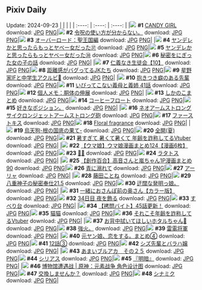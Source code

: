 ## Pixiv Daily
Update: 2024-09-23
|      |      |      |
| :----: | :----: | :----: |
|![](https://pixiv.microyu.workers.dev/c/240x480/img-master/img/2024/09/22/00/00/21/122650009_p0_master1200.jpg) **#1** [CANDY GIRL](https://www.pixiv.net/artworks/122650009) download: [JPG](https://pixiv.microyu.workers.dev/img-original/img/2024/09/22/00/00/21/122650009_p0.jpg) [PNG](https://pixiv.microyu.workers.dev/img-original/img/2024/09/22/00/00/21/122650009_p0.png)|![](https://pixiv.microyu.workers.dev/c/240x480/img-master/img/2024/09/21/14/41/27/122633481_p0_master1200.jpg) **#2** [令呪の使い方が分からない。](https://www.pixiv.net/artworks/122633481) download: [JPG](https://pixiv.microyu.workers.dev/img-original/img/2024/09/21/14/41/27/122633481_p0.jpg) [PNG](https://pixiv.microyu.workers.dev/img-original/img/2024/09/21/14/41/27/122633481_p0.png)|![](https://pixiv.microyu.workers.dev/c/240x480/img-master/img/2024/09/21/00/00/13/122617831_p0_master1200.jpg) **#3** [オーバーロード：聖王国編](https://www.pixiv.net/artworks/122617831) download: [JPG](https://pixiv.microyu.workers.dev/img-original/img/2024/09/21/00/00/13/122617831_p0.jpg) [PNG](https://pixiv.microyu.workers.dev/img-original/img/2024/09/21/00/00/13/122617831_p0.png)|
|![](https://pixiv.microyu.workers.dev/c/240x480/img-master/img/2024/09/21/00/00/41/122617973_p0_master1200.jpg) **#4** [ヤンデレかと思ったらもっとヤベー女だった㊲](https://www.pixiv.net/artworks/122617973) download: [JPG](https://pixiv.microyu.workers.dev/img-original/img/2024/09/21/00/00/41/122617973_p0.jpg) [PNG](https://pixiv.microyu.workers.dev/img-original/img/2024/09/21/00/00/41/122617973_p0.png)|![](https://pixiv.microyu.workers.dev/c/240x480/img-master/img/2024/09/22/00/00/56/122650138_p0_master1200.jpg) **#5** [ヤンデレかと思ったらもっとヤベー女だった㊳](https://www.pixiv.net/artworks/122650138) download: [JPG](https://pixiv.microyu.workers.dev/img-original/img/2024/09/22/00/00/56/122650138_p0.jpg) [PNG](https://pixiv.microyu.workers.dev/img-original/img/2024/09/22/00/00/56/122650138_p0.png)|![](https://pixiv.microyu.workers.dev/c/240x480/img-master/img/2024/09/21/18/03/23/122638361_p0_master1200.jpg) **#6** [秘密をにぎった女の子の話](https://www.pixiv.net/artworks/122638361) download: [JPG](https://pixiv.microyu.workers.dev/img-original/img/2024/09/21/18/03/23/122638361_p0.jpg) [PNG](https://pixiv.microyu.workers.dev/img-original/img/2024/09/21/18/03/23/122638361_p0.png)|
|![](https://pixiv.microyu.workers.dev/c/240x480/img-master/img/2024/09/21/10/55/06/122628915_p0_master1200.jpg) **#7** [仁義なき生徒会【10】](https://www.pixiv.net/artworks/122628915) download: [JPG](https://pixiv.microyu.workers.dev/img-original/img/2024/09/21/10/55/06/122628915_p0.jpg) [PNG](https://pixiv.microyu.workers.dev/img-original/img/2024/09/21/10/55/06/122628915_p0.png)|![](https://pixiv.microyu.workers.dev/c/240x480/img-master/img/2024/09/21/19/59/09/122641541_p0_master1200.jpg) **#8** [距離感がバグってるJKたち](https://www.pixiv.net/artworks/122641541) download: [JPG](https://pixiv.microyu.workers.dev/img-original/img/2024/09/21/19/59/09/122641541_p0.jpg) [PNG](https://pixiv.microyu.workers.dev/img-original/img/2024/09/21/19/59/09/122641541_p0.png)|![](https://pixiv.microyu.workers.dev/c/240x480/img-master/img/2024/09/21/16/29/02/122635864_p0_master1200.jpg) **#9** [星野家IFと中学生アクルビ🌸](https://www.pixiv.net/artworks/122635864) download: [JPG](https://pixiv.microyu.workers.dev/img-original/img/2024/09/21/16/29/02/122635864_p0.jpg) [PNG](https://pixiv.microyu.workers.dev/img-original/img/2024/09/21/16/29/02/122635864_p0.png)|
|![](https://pixiv.microyu.workers.dev/c/240x480/img-master/img/2024/09/21/00/00/29/122617926_p0_master1200.jpg) **#10** [抱きつき癖のある先輩](https://www.pixiv.net/artworks/122617926) download: [JPG](https://pixiv.microyu.workers.dev/img-original/img/2024/09/21/00/00/29/122617926_p0.jpg) [PNG](https://pixiv.microyu.workers.dev/img-original/img/2024/09/21/00/00/29/122617926_p0.png)|![](https://pixiv.microyu.workers.dev/c/240x480/img-master/img/2024/09/21/00/04/54/122618343_p0_master1200.jpg) **#11** [いびってこない義母と義姉  41話](https://www.pixiv.net/artworks/122618343) download: [JPG](https://pixiv.microyu.workers.dev/img-original/img/2024/09/21/00/04/54/122618343_p0.jpg) [PNG](https://pixiv.microyu.workers.dev/img-original/img/2024/09/21/00/04/54/122618343_p0.png)|![](https://pixiv.microyu.workers.dev/c/240x480/img-master/img/2024/09/21/06/00/12/122624720_p0_master1200.jpg) **#12** [個人メモ：胴体の伸展](https://www.pixiv.net/artworks/122624720) download: [JPG](https://pixiv.microyu.workers.dev/img-original/img/2024/09/21/06/00/12/122624720_p0.jpg) [PNG](https://pixiv.microyu.workers.dev/img-original/img/2024/09/21/06/00/12/122624720_p0.png)|
|![](https://pixiv.microyu.workers.dev/c/240x480/img-master/img/2024/09/21/16/11/37/122635490_p0_master1200.jpg) **#13** [しかのこまとめ](https://www.pixiv.net/artworks/122635490) download: [JPG](https://pixiv.microyu.workers.dev/img-original/img/2024/09/21/16/11/37/122635490_p0.jpg) [PNG](https://pixiv.microyu.workers.dev/img-original/img/2024/09/21/16/11/37/122635490_p0.png)|![](https://pixiv.microyu.workers.dev/c/240x480/img-master/img/2024/09/22/20/30/01/122675962_p0_master1200.jpg) **#14** [コーヒーフロート](https://www.pixiv.net/artworks/122675962) download: [JPG](https://pixiv.microyu.workers.dev/img-original/img/2024/09/22/20/30/01/122675962_p0.jpg) [PNG](https://pixiv.microyu.workers.dev/img-original/img/2024/09/22/20/30/01/122675962_p0.png)|![](https://pixiv.microyu.workers.dev/c/240x480/img-master/img/2024/09/21/18/37/51/122639247_p0_master1200.jpg) **#15** [好きなポジション。](https://www.pixiv.net/artworks/122639247) download: [JPG](https://pixiv.microyu.workers.dev/img-original/img/2024/09/21/18/37/51/122639247_p0.jpg) [PNG](https://pixiv.microyu.workers.dev/img-original/img/2024/09/21/18/37/51/122639247_p0.png)|
|![](https://pixiv.microyu.workers.dev/c/240x480/img-master/img/2024/09/21/21/07/00/122643891_p0_master1200.jpg) **#16** [ネオアームストロングサイクロンジェットアームストロング砲](https://www.pixiv.net/artworks/122643891) download: [JPG](https://pixiv.microyu.workers.dev/img-original/img/2024/09/21/21/07/00/122643891_p0.jpg) [PNG](https://pixiv.microyu.workers.dev/img-original/img/2024/09/21/21/07/00/122643891_p0.png)|![](https://pixiv.microyu.workers.dev/c/240x480/img-master/img/2024/09/22/19/16/12/122673603_p0_master1200.jpg) **#17** [ファーストキス](https://www.pixiv.net/artworks/122673603) download: [JPG](https://pixiv.microyu.workers.dev/img-original/img/2024/09/22/19/16/12/122673603_p0.jpg) [PNG](https://pixiv.microyu.workers.dev/img-original/img/2024/09/22/19/16/12/122673603_p0.png)|![](https://pixiv.microyu.workers.dev/c/240x480/img-master/img/2024/09/22/01/05/03/122652529_p0_master1200.jpg) **#18** [Floral fragrance](https://www.pixiv.net/artworks/122652529) download: [JPG](https://pixiv.microyu.workers.dev/img-original/img/2024/09/22/01/05/03/122652529_p0.jpg) [PNG](https://pixiv.microyu.workers.dev/img-original/img/2024/09/22/01/05/03/122652529_p0.png)|
|![](https://pixiv.microyu.workers.dev/c/240x480/img-master/img/2024/09/21/00/00/07/122617793_p0_master1200.jpg) **#19** [烏天狗-根の国底の果て-](https://www.pixiv.net/artworks/122617793) download: [JPG](https://pixiv.microyu.workers.dev/img-original/img/2024/09/21/00/00/07/122617793_p0.jpg) [PNG](https://pixiv.microyu.workers.dev/img-original/img/2024/09/21/00/00/07/122617793_p0.png)|![](https://pixiv.microyu.workers.dev/c/240x480/img-master/img/2024/09/21/00/00/14/122617841_p0_master1200.jpg) **#20** [全開(夏)](https://www.pixiv.net/artworks/122617841) download: [JPG](https://pixiv.microyu.workers.dev/img-original/img/2024/09/21/00/00/14/122617841_p0.jpg) [PNG](https://pixiv.microyu.workers.dev/img-original/img/2024/09/21/00/00/14/122617841_p0.png)|![](https://pixiv.microyu.workers.dev/c/240x480/img-master/img/2024/09/21/21/07/34/122643909_p0_master1200.jpg) **#21** [暑すぎて 暑くて暑くて 年齢を詐称してるVtuber](https://www.pixiv.net/artworks/122643909) download: [JPG](https://pixiv.microyu.workers.dev/img-original/img/2024/09/21/21/07/34/122643909_p0.jpg) [PNG](https://pixiv.microyu.workers.dev/img-original/img/2024/09/21/21/07/34/122643909_p0.png)|
|![](https://pixiv.microyu.workers.dev/c/240x480/img-master/img/2024/09/21/00/01/43/122618117_p0_master1200.jpg) **#22** [【ウマ娘】ウマ娘漫画まとめ124【漫画6枚】](https://www.pixiv.net/artworks/122618117) download: [JPG](https://pixiv.microyu.workers.dev/img-original/img/2024/09/21/00/01/43/122618117_p0.jpg) [PNG](https://pixiv.microyu.workers.dev/img-original/img/2024/09/21/00/01/43/122618117_p0.png)|![](https://pixiv.microyu.workers.dev/c/240x480/img-master/img/2024/09/21/11/52/25/122629978_p0_master1200.jpg) **#23** [🌸🦋](https://www.pixiv.net/artworks/122629978) download: [JPG](https://pixiv.microyu.workers.dev/img-original/img/2024/09/21/11/52/25/122629978_p0.jpg) [PNG](https://pixiv.microyu.workers.dev/img-original/img/2024/09/21/11/52/25/122629978_p0.png)|![](https://pixiv.microyu.workers.dev/c/240x480/img-master/img/2024/09/22/01/32/28/122651057_p0_master1200.jpg) **#24** [ラタトス](https://www.pixiv.net/artworks/122651057) download: [JPG](https://pixiv.microyu.workers.dev/img-original/img/2024/09/22/01/32/28/122651057_p0.jpg) [PNG](https://pixiv.microyu.workers.dev/img-original/img/2024/09/22/01/32/28/122651057_p0.png)|
|![](https://pixiv.microyu.workers.dev/c/240x480/img-master/img/2024/09/21/00/01/13/122618065_p0_master1200.jpg) **#25** [【創作百合】高音さんと嵐ちゃん1P漫画まとめ90](https://www.pixiv.net/artworks/122618065) download: [JPG](https://pixiv.microyu.workers.dev/img-original/img/2024/09/21/00/01/13/122618065_p0.jpg) [PNG](https://pixiv.microyu.workers.dev/img-original/img/2024/09/21/00/01/13/122618065_p0.png)|![](https://pixiv.microyu.workers.dev/c/240x480/img-master/img/2024/09/21/17/37/20/122637577_p0_master1200.jpg) **#26** [青に溺れて](https://www.pixiv.net/artworks/122637577) download: [JPG](https://pixiv.microyu.workers.dev/img-original/img/2024/09/21/17/37/20/122637577_p0.jpg) [PNG](https://pixiv.microyu.workers.dev/img-original/img/2024/09/21/17/37/20/122637577_p0.png)|![](https://pixiv.microyu.workers.dev/c/240x480/img-master/img/2024/09/21/16/01/21/122635260_p0_master1200.jpg) **#27** [アーリャ](https://www.pixiv.net/artworks/122635260) download: [JPG](https://pixiv.microyu.workers.dev/img-original/img/2024/09/21/16/01/21/122635260_p0.jpg) [PNG](https://pixiv.microyu.workers.dev/img-original/img/2024/09/21/16/01/21/122635260_p0.png)|
|![](https://pixiv.microyu.workers.dev/c/240x480/img-master/img/2024/09/22/00/00/26/122650029_p0_master1200.jpg) **#28** [藤田ことね](https://www.pixiv.net/artworks/122650029) download: [JPG](https://pixiv.microyu.workers.dev/img-original/img/2024/09/22/00/00/26/122650029_p0.jpg) [PNG](https://pixiv.microyu.workers.dev/img-original/img/2024/09/22/00/00/26/122650029_p0.png)|![](https://pixiv.microyu.workers.dev/c/240x480/img-master/img/2024/09/21/01/39/34/122621094_p0_master1200.jpg) **#29** [八重神子の秘密奉仕21.5](https://www.pixiv.net/artworks/122621094) download: [JPG](https://pixiv.microyu.workers.dev/img-original/img/2024/09/21/01/39/34/122621094_p0.jpg) [PNG](https://pixiv.microyu.workers.dev/img-original/img/2024/09/21/01/39/34/122621094_p0.png)|![](https://pixiv.microyu.workers.dev/c/240x480/img-master/img/2024/09/21/09/58/02/122627948_p0_master1200.jpg) **#30** [迂闊な発明っ娘。](https://www.pixiv.net/artworks/122627948) download: [JPG](https://pixiv.microyu.workers.dev/img-original/img/2024/09/21/09/58/02/122627948_p0.jpg) [PNG](https://pixiv.microyu.workers.dev/img-original/img/2024/09/21/09/58/02/122627948_p0.png)|
|![](https://pixiv.microyu.workers.dev/c/240x480/img-master/img/2024/09/21/00/02/13/122618173_p0_master1200.jpg) **#31** [一緒におさんぽ前の奥さん【カラー版】](https://www.pixiv.net/artworks/122618173) download: [JPG](https://pixiv.microyu.workers.dev/img-original/img/2024/09/21/00/02/13/122618173_p0.jpg) [PNG](https://pixiv.microyu.workers.dev/img-original/img/2024/09/21/00/02/13/122618173_p0.png)|![](https://pixiv.microyu.workers.dev/c/240x480/img-master/img/2024/09/21/14/19/33/122633042_p0_master1200.jpg) **#32** [34日目 夜を飾る](https://www.pixiv.net/artworks/122633042) download: [JPG](https://pixiv.microyu.workers.dev/img-original/img/2024/09/21/14/19/33/122633042_p0.jpg) [PNG](https://pixiv.microyu.workers.dev/img-original/img/2024/09/21/14/19/33/122633042_p0.png)|![](https://pixiv.microyu.workers.dev/c/240x480/img-master/img/2024/09/21/12/07/50/122630410_p0_master1200.jpg) **#33** [すべり台](https://www.pixiv.net/artworks/122630410) download: [JPG](https://pixiv.microyu.workers.dev/img-original/img/2024/09/21/12/07/50/122630410_p0.jpg) [PNG](https://pixiv.microyu.workers.dev/img-original/img/2024/09/21/12/07/50/122630410_p0.png)|
|![](https://pixiv.microyu.workers.dev/c/240x480/img-master/img/2024/09/22/12/00/16/122662845_p0_master1200.jpg) **#34** [【拷問バイト】45話更新！](https://www.pixiv.net/artworks/122662845) download: [JPG](https://pixiv.microyu.workers.dev/img-original/img/2024/09/22/12/00/16/122662845_p0.jpg) [PNG](https://pixiv.microyu.workers.dev/img-original/img/2024/09/22/12/00/16/122662845_p0.png)|![](https://pixiv.microyu.workers.dev/c/240x480/img-master/img/2024/09/22/00/03/06/122650329_p0_master1200.jpg) **#35** [猫猫](https://www.pixiv.net/artworks/122650329) download: [JPG](https://pixiv.microyu.workers.dev/img-original/img/2024/09/22/00/03/06/122650329_p0.jpg) [PNG](https://pixiv.microyu.workers.dev/img-original/img/2024/09/22/00/03/06/122650329_p0.png)|![](https://pixiv.microyu.workers.dev/c/240x480/img-master/img/2024/09/22/21/09/21/122677410_p0_master1200.jpg) **#36** [それこそ年齢を詐称してるVtuber](https://www.pixiv.net/artworks/122677410) download: [JPG](https://pixiv.microyu.workers.dev/img-original/img/2024/09/22/21/09/21/122677410_p0.jpg) [PNG](https://pixiv.microyu.workers.dev/img-original/img/2024/09/22/21/09/21/122677410_p0.png)|
|![](https://pixiv.microyu.workers.dev/c/240x480/img-master/img/2024/09/21/18/02/19/122638330_p0_master1200.jpg) **#37** [お背中拭いてほしいホタルちゃん🧺](https://www.pixiv.net/artworks/122638330) download: [JPG](https://pixiv.microyu.workers.dev/img-original/img/2024/09/21/18/02/19/122638330_p0.jpg) [PNG](https://pixiv.microyu.workers.dev/img-original/img/2024/09/21/18/02/19/122638330_p0.png)|![](https://pixiv.microyu.workers.dev/c/240x480/img-master/img/2024/09/22/16/59/28/122669537_p0_master1200.jpg) **#38** [強火。](https://www.pixiv.net/artworks/122669537) download: [JPG](https://pixiv.microyu.workers.dev/img-original/img/2024/09/22/16/59/28/122669537_p0.jpg) [PNG](https://pixiv.microyu.workers.dev/img-original/img/2024/09/22/16/59/28/122669537_p0.png)|![](https://pixiv.microyu.workers.dev/c/240x480/img-master/img/2024/09/22/22/38/42/122680759_p0_master1200.jpg) **#39** [雷電将軍](https://www.pixiv.net/artworks/122680759) download: [JPG](https://pixiv.microyu.workers.dev/img-original/img/2024/09/22/22/38/42/122680759_p0.jpg) [PNG](https://pixiv.microyu.workers.dev/img-original/img/2024/09/22/22/38/42/122680759_p0.png)|
|![](https://pixiv.microyu.workers.dev/c/240x480/img-master/img/2024/09/22/17/00/41/122669627_p0_master1200.jpg) **#40** [元ヤン娘、恋をする。まとめ④](https://www.pixiv.net/artworks/122669627) download: [JPG](https://pixiv.microyu.workers.dev/img-original/img/2024/09/22/17/00/41/122669627_p0.jpg) [PNG](https://pixiv.microyu.workers.dev/img-original/img/2024/09/22/17/00/41/122669627_p0.png)|![](https://pixiv.microyu.workers.dev/c/240x480/img-master/img/2024/09/21/20/00/26/122641670_p0_master1200.jpg) **#41** [12話③](https://www.pixiv.net/artworks/122641670) download: [JPG](https://pixiv.microyu.workers.dev/img-original/img/2024/09/21/20/00/26/122641670_p0.jpg) [PNG](https://pixiv.microyu.workers.dev/img-original/img/2024/09/21/20/00/26/122641670_p0.png)|![](https://pixiv.microyu.workers.dev/c/240x480/img-master/img/2024/09/21/18/08/17/122638483_p0_master1200.jpg) **#42** [シズ先輩とバラハ嬢](https://www.pixiv.net/artworks/122638483) download: [JPG](https://pixiv.microyu.workers.dev/img-original/img/2024/09/21/18/08/17/122638483_p0.jpg) [PNG](https://pixiv.microyu.workers.dev/img-original/img/2024/09/21/18/08/17/122638483_p0.png)|
|![](https://pixiv.microyu.workers.dev/c/240x480/img-master/img/2024/09/21/00/00/09/122617804_p0_master1200.jpg) **#43** [あまいブルアカ　その２５](https://www.pixiv.net/artworks/122617804) download: [JPG](https://pixiv.microyu.workers.dev/img-original/img/2024/09/21/00/00/09/122617804_p0.jpg) [PNG](https://pixiv.microyu.workers.dev/img-original/img/2024/09/21/00/00/09/122617804_p0.png)|![](https://pixiv.microyu.workers.dev/c/240x480/img-master/img/2024/09/21/10/42/41/122628718_p0_master1200.jpg) **#44** [シリアス](https://www.pixiv.net/artworks/122628718) download: [JPG](https://pixiv.microyu.workers.dev/img-original/img/2024/09/21/10/42/41/122628718_p0.jpg) [PNG](https://pixiv.microyu.workers.dev/img-original/img/2024/09/21/10/42/41/122628718_p0.png)|![](https://pixiv.microyu.workers.dev/c/240x480/img-master/img/2024/09/22/17/17/48/122670057_p0_master1200.jpg) **#45** [『明暗』](https://www.pixiv.net/artworks/122670057) download: [JPG](https://pixiv.microyu.workers.dev/img-original/img/2024/09/22/17/17/48/122670057_p0.jpg) [PNG](https://pixiv.microyu.workers.dev/img-original/img/2024/09/22/17/17/48/122670057_p0.png)|
|![](https://pixiv.microyu.workers.dev/c/240x480/img-master/img/2024/09/22/12/28/49/122663564_p0_master1200.jpg) **#46** [博物馆遭遇战 | 原神：元素战争 角色设计图](https://www.pixiv.net/artworks/122663564) download: [JPG](https://pixiv.microyu.workers.dev/img-original/img/2024/09/22/12/28/49/122663564_p0.jpg) [PNG](https://pixiv.microyu.workers.dev/img-original/img/2024/09/22/12/28/49/122663564_p0.png)|![](https://pixiv.microyu.workers.dev/c/240x480/img-master/img/2024/09/22/00/30/41/122651472_p0_master1200.jpg) **#47** [交換しませんか？](https://www.pixiv.net/artworks/122651472) download: [JPG](https://pixiv.microyu.workers.dev/img-original/img/2024/09/22/00/30/41/122651472_p0.jpg) [PNG](https://pixiv.microyu.workers.dev/img-original/img/2024/09/22/00/30/41/122651472_p0.png)|![](https://pixiv.microyu.workers.dev/c/240x480/img-master/img/2024/09/22/13/44/48/122665175_p0_master1200.jpg) **#48** [シナミク](https://www.pixiv.net/artworks/122665175) download: [JPG](https://pixiv.microyu.workers.dev/img-original/img/2024/09/22/13/44/48/122665175_p0.jpg) [PNG](https://pixiv.microyu.workers.dev/img-original/img/2024/09/22/13/44/48/122665175_p0.png)|
